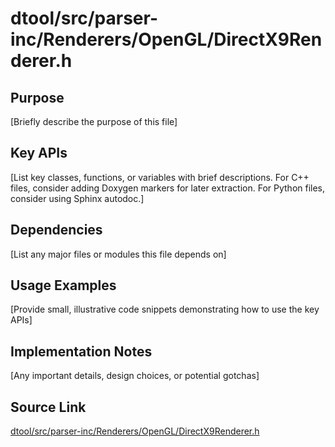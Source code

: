 # dtool/src/parser-inc/Renderers/OpenGL/DirectX9Renderer.h

## Purpose
[Briefly describe the purpose of this file]

## Key APIs
[List key classes, functions, or variables with brief descriptions.
For C++ files, consider adding Doxygen markers for later extraction.
For Python files, consider using Sphinx autodoc.]

## Dependencies
[List any major files or modules this file depends on]

## Usage Examples
[Provide small, illustrative code snippets demonstrating how to use the key APIs]

## Implementation Notes
[Any important details, design choices, or potential gotchas]

## Source Link
[dtool/src/parser-inc/Renderers/OpenGL/DirectX9Renderer.h](link_to_source_repository/dtool/src/parser-inc/Renderers/OpenGL/DirectX9Renderer.h)

